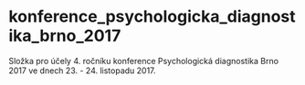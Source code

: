 # konference_psychologicka_diagnostika_brno_2017
Složka pro účely 4. ročníku konference Psychologická diagnostika Brno 2017 ve dnech 23. - 24. listopadu 2017.
